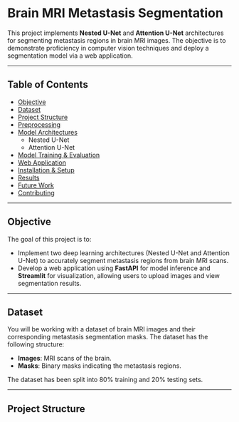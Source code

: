 # Brain MRI Metastasis Segmentation

This project implements **Nested U-Net** and **Attention U-Net** architectures for segmenting metastasis regions in brain MRI images. The objective is to demonstrate proficiency in computer vision techniques and deploy a segmentation model via a web application.

---

## Table of Contents
- [Objective](#objective)
- [Dataset](#dataset)
- [Project Structure](#project-structure)
- [Preprocessing](#preprocessing)
- [Model Architectures](#model-architectures)
  - Nested U-Net
  - Attention U-Net
- [Model Training & Evaluation](#model-training--evaluation)
- [Web Application](#web-application)
- [Installation & Setup](#installation--setup)
- [Results](#results)
- [Future Work](#future-work)
- [Contributing](#contributing)

---

## Objective

The goal of this project is to:
- Implement two deep learning architectures (Nested U-Net and Attention U-Net) to accurately segment metastasis regions from brain MRI scans.
- Develop a web application using **FastAPI** for model inference and **Streamlit** for visualization, allowing users to upload images and view segmentation results.

---

## Dataset

You will be working with a dataset of brain MRI images and their corresponding metastasis segmentation masks. The dataset has the following structure:
- **Images**: MRI scans of the brain.
- **Masks**: Binary masks indicating the metastasis regions.

The dataset has been split into 80% training and 20% testing sets.

---

## Project Structure


